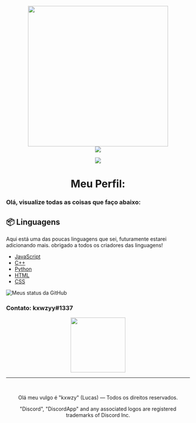 <p align="center">
<img height="384" src="https://imgur.com/pNticQl.png">
<br>
<a href="https://kxwzyy.github.io/"><img src="https://img.shields.io/badge/Discord-kxwzyy-informational.svg"></a>
</p>
<p align="center">
<a href="https://twitter.com/intent/user?screen_name=kxwzyy"><img src="https://img.shields.io/twitter/url/https/twitter.com/intent/user.svg?label=Seguir%20kxwzyy&style=social"></a>
<h1 align="center">Meu Perfil:</h1>

<p align="center">

### Olá, visualize todas as coisas que faço abaixo:

## 📦 Linguagens

Aqui está uma das poucas linguagens que sei, futuramente estarei adicionando mais. obrigado a todos os criadores das linguagens!


* [JavaScript](https://nodejs.org)
* [C++](https://www.npmjs.com/package/discord.js)
* [Python](https://www.npmjs.com/package/colors)
* [HTML](https://www.npmjs.com/package/moment)
* [CSS](https://www.npmjs.com/package/pg)

![Meus status da GitHub](https://github-readme-stats.vercel.app/api?username=kxwzyy&show_icons=true&theme=radical)

### Contato: kxwzyy#1337

<p align="center">
<img height="150" src="https://imgur.com/0e1a2m5.png">
<br>

<hr>
<br>
<p align="center">Olá meu vulgo é "kxwzy" (Lucas) — Todos os direitos reservados.</p>
<p align="center">"Discord", "DiscordApp" and any associated logos are registered trademarks of Discord Inc.</p>
